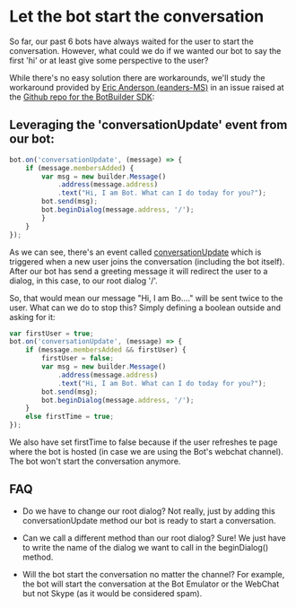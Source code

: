 # Let the bot start the conversation #
So far, our past 6 bots have always waited for the user to start the conversation. However, what could we do if we wanted our bot to say the first 'hi' or at least give some perspective to the user?

While there's no easy solution there are workarounds, we'll study the workaround provided by [Eric Anderson (eanders-MS)](https://github.com/eanders-MS) in an issue raised at the [Github repo for the BotBuilder SDK](https://github.com/Microsoft/BotBuilder/issues/1796):

## Leveraging the 'conversationUpdate' event from our bot:
```javascript
bot.on('conversationUpdate', (message) => {
    if (message.membersAdded) {
        var msg = new builder.Message()
            .address(message.address)
            .text("Hi, I am Bot. What can I do today for you?");
        bot.send(msg);
        bot.beginDialog(message.address, '/');
        }
    }
});
```

As we can see, there's an event called [conversationUpdate](https://docs.botframework.com/en-us/node/builder/chat-reference/interfaces/_botbuilder_d_.iconversationupdate.html) which is triggered when a new user joins the conversation (including the bot itself). After our bot has send a greeting message it will redirect the user to a dialog, in this case, to our root dialog '/'.

So, that would mean our message "Hi, I am Bo...." will be sent twice to the user. What can we do to stop this? Simply defining a boolean outside and asking for it:

```javascript
var firstUser = true;
bot.on('conversationUpdate', (message) => {
    if (message.membersAdded && firstUser) {
        firstUser = false;
        var msg = new builder.Message()
            .address(message.address)
            .text("Hi, I am Bot. What can I do today for you?");
        bot.send(msg);
        bot.beginDialog(message.address, '/');
    }
    else firstTime = true;
});
```

We also have set firstTime to false because if the user refreshes te page where the bot is hosted (in case we are using the Bot's webchat channel). The bot won't start the conversation anymore.

## FAQ ##
- Do we have to change our root dialog?
Not really, just by adding this conversationUpdate method our bot is ready to start a conversation.

- Can we call a different method than our root dialog? Sure! We just have to write the name of the dialog we want to call in the beginDialog() method.

- Will the bot start the conversation no matter the channel? For example, the bot will start the conversation at the Bot Emulator or the WebChat but not Skype (as it would be considered spam).